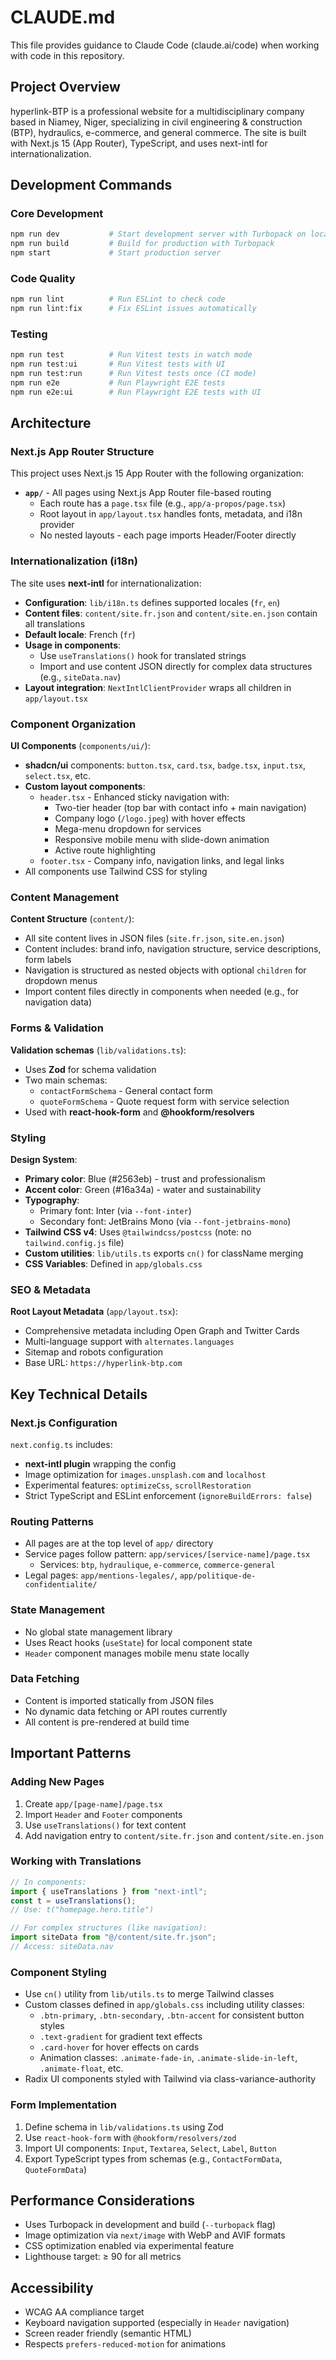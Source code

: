 # CLAUDE.md

This file provides guidance to Claude Code (claude.ai/code) when working with code in this repository.

## Project Overview

hyperlink-BTP is a professional website for a multidisciplinary company based in Niamey, Niger, specializing in civil engineering & construction (BTP), hydraulics, e-commerce, and general commerce. The site is built with Next.js 15 (App Router), TypeScript, and uses next-intl for internationalization.

## Development Commands

### Core Development
```bash
npm run dev           # Start development server with Turbopack on localhost:3000
npm run build         # Build for production with Turbopack
npm start             # Start production server
```

### Code Quality
```bash
npm run lint          # Run ESLint to check code
npm run lint:fix      # Fix ESLint issues automatically
```

### Testing
```bash
npm run test          # Run Vitest tests in watch mode
npm run test:ui       # Run Vitest tests with UI
npm run test:run      # Run Vitest tests once (CI mode)
npm run e2e           # Run Playwright E2E tests
npm run e2e:ui        # Run Playwright E2E tests with UI
```

## Architecture

### Next.js App Router Structure

This project uses Next.js 15 App Router with the following organization:

- **`app/`** - All pages using Next.js App Router file-based routing
  - Each route has a `page.tsx` file (e.g., `app/a-propos/page.tsx`)
  - Root layout in `app/layout.tsx` handles fonts, metadata, and i18n provider
  - No nested layouts - each page imports Header/Footer directly

### Internationalization (i18n)

The site uses **next-intl** for internationalization:

- **Configuration**: `lib/i18n.ts` defines supported locales (`fr`, `en`)
- **Content files**: `content/site.fr.json` and `content/site.en.json` contain all translations
- **Default locale**: French (`fr`)
- **Usage in components**:
  - Use `useTranslations()` hook for translated strings
  - Import and use content JSON directly for complex data structures (e.g., `siteData.nav`)
- **Layout integration**: `NextIntlClientProvider` wraps all children in `app/layout.tsx`

### Component Organization

**UI Components** (`components/ui/`):
- **shadcn/ui** components: `button.tsx`, `card.tsx`, `badge.tsx`, `input.tsx`, `select.tsx`, etc.
- **Custom layout components**:
  - `header.tsx` - Enhanced sticky navigation with:
    - Two-tier header (top bar with contact info + main navigation)
    - Company logo (`/logo.jpeg`) with hover effects
    - Mega-menu dropdown for services
    - Responsive mobile menu with slide-down animation
    - Active route highlighting
  - `footer.tsx` - Company info, navigation links, and legal links
- All components use Tailwind CSS for styling

### Content Management

**Content Structure** (`content/`):
- All site content lives in JSON files (`site.fr.json`, `site.en.json`)
- Content includes: brand info, navigation structure, service descriptions, form labels
- Navigation is structured as nested objects with optional `children` for dropdown menus
- Import content files directly in components when needed (e.g., for navigation data)

### Forms & Validation

**Validation schemas** (`lib/validations.ts`):
- Uses **Zod** for schema validation
- Two main schemas:
  - `contactFormSchema` - General contact form
  - `quoteFormSchema` - Quote request form with service selection
- Used with **react-hook-form** and **@hookform/resolvers**

### Styling

**Design System**:
- **Primary color**: Blue (#2563eb) - trust and professionalism
- **Accent color**: Green (#16a34a) - water and sustainability
- **Typography**:
  - Primary font: Inter (via `--font-inter`)
  - Secondary font: JetBrains Mono (via `--font-jetbrains-mono`)
- **Tailwind CSS v4**: Uses `@tailwindcss/postcss` (note: no `tailwind.config.js` file)
- **Custom utilities**: `lib/utils.ts` exports `cn()` for className merging
- **CSS Variables**: Defined in `app/globals.css`

### SEO & Metadata

**Root Layout Metadata** (`app/layout.tsx`):
- Comprehensive metadata including Open Graph and Twitter Cards
- Multi-language support with `alternates.languages`
- Sitemap and robots configuration
- Base URL: `https://hyperlink-btp.com`

## Key Technical Details

### Next.js Configuration

`next.config.ts` includes:
- **next-intl plugin** wrapping the config
- Image optimization for `images.unsplash.com` and `localhost`
- Experimental features: `optimizeCss`, `scrollRestoration`
- Strict TypeScript and ESLint enforcement (`ignoreBuildErrors: false`)

### Routing Patterns

- All pages are at the top level of `app/` directory
- Service pages follow pattern: `app/services/[service-name]/page.tsx`
  - Services: `btp`, `hydraulique`, `e-commerce`, `commerce-general`
- Legal pages: `app/mentions-legales/`, `app/politique-de-confidentialite/`

### State Management

- No global state management library
- Uses React hooks (`useState`) for local component state
- `Header` component manages mobile menu state locally

### Data Fetching

- Content is imported statically from JSON files
- No dynamic data fetching or API routes currently
- All content is pre-rendered at build time

## Important Patterns

### Adding New Pages

1. Create `app/[page-name]/page.tsx`
2. Import `Header` and `Footer` components
3. Use `useTranslations()` for text content
4. Add navigation entry to `content/site.fr.json` and `content/site.en.json`

### Working with Translations

```typescript
// In components:
import { useTranslations } from "next-intl";
const t = useTranslations();
// Use: t("homepage.hero.title")

// For complex structures (like navigation):
import siteData from "@/content/site.fr.json";
// Access: siteData.nav
```

### Component Styling

- Use `cn()` utility from `lib/utils.ts` to merge Tailwind classes
- Custom classes defined in `app/globals.css` including utility classes:
  - `.btn-primary`, `.btn-secondary`, `.btn-accent` for consistent button styles
  - `.text-gradient` for gradient text effects
  - `.card-hover` for hover effects on cards
  - Animation classes: `.animate-fade-in`, `.animate-slide-in-left`, `.animate-float`, etc.
- Radix UI components styled with Tailwind via class-variance-authority

### Form Implementation

1. Define schema in `lib/validations.ts` using Zod
2. Use `react-hook-form` with `@hookform/resolvers/zod`
3. Import UI components: `Input`, `Textarea`, `Select`, `Label`, `Button`
4. Export TypeScript types from schemas (e.g., `ContactFormData`, `QuoteFormData`)

## Performance Considerations

- Uses Turbopack in development and build (`--turbopack` flag)
- Image optimization via `next/image` with WebP and AVIF formats
- CSS optimization enabled via experimental feature
- Lighthouse target: ≥ 90 for all metrics

## Accessibility

- WCAG AA compliance target
- Keyboard navigation supported (especially in `Header` navigation)
- Screen reader friendly (semantic HTML)
- Respects `prefers-reduced-motion` for animations
